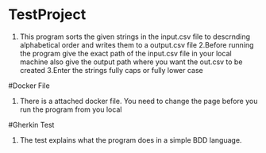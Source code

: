 # TestProject

1. This program sorts the given strings in the input.csv file  to descrnding alphabetical order and writes them to a output.csv file
2.Before running the program give the exact path of the input.csv file in your local machine also give the output path where you want the out.csv to be created
3.Enter the strings fully caps or fully lower case




#Docker File

1. There is a attached docker file. You need to change the page  before you run the program from you local


#Gherkin Test

1. The test explains what the program does in a simple BDD language.


